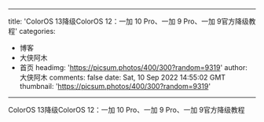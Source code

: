 
---
title: 'ColorOS 13降级ColorOS 12：一加 10 Pro、一加 9 Pro、一加 9官方降级教程'
categories: 
 - 博客
 - 大侠阿木
 - 首页
headimg: 'https://picsum.photos/400/300?random=9319'
author: 大侠阿木
comments: false
date: Sat, 10 Sep 2022 14:55:02 GMT
thumbnail: 'https://picsum.photos/400/300?random=9319'
---

<div>   
ColorOS 13降级ColorOS 12：一加 10 Pro、一加 9 Pro、一加 9官方降级教程  
</div>
            